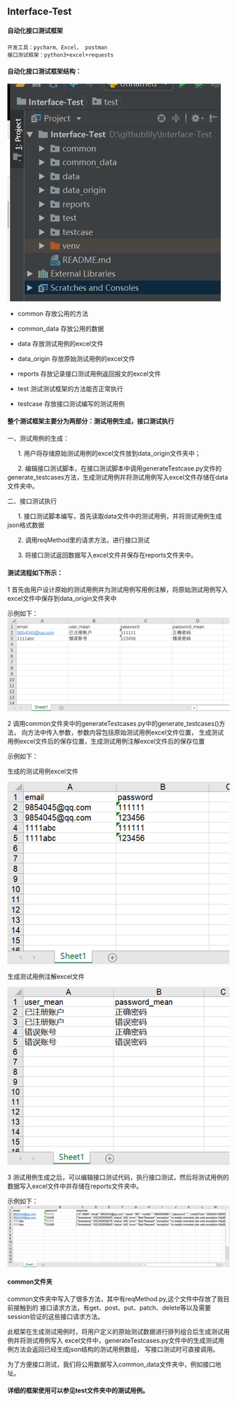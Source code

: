 ## Interface-Test
#### 自动化接口测试框架

    开发工具：pycharm、Excel、 postman
    接口测试框架：python3+excel+requests
    
#### 自动化接口测试框架结构：
  ![Image text](https://github.com/lilinyu861/Image/blob/master/InterfaceTest/structure.png?raw=true)
  * common 存放公用的方法
  
  * common_data 存放公用的数据
  
  * data 存放测试用例的excel文件
  
  * data_origin 存放原始测试用例的excel文件
  
  * reports 存放记录接口测试用例返回报文的excel文件
  
  * test 测试测试框架的方法能否正常执行
  
  * testcase 存放接口测试编写的测试用例
  

#### 整个测试框架主要分为两部分：测试用例生成，接口测试执行

一、测试用例的生成：

      1. 用户将存储原始测试用例的excel文件放到data_origin文件夹中；

      2. 编辑接口测试脚本，在接口测试脚本中调用generateTestcase.py文件的generate_testcases方法，生成测试用例并将测试用例写入excel文件存储在data文件夹中。

二、接口测试执行

      1. 接口测试脚本编写，首先读取data文件中的测试用例，并将测试用例生成json格式数据

      2. 调用reqMethod里的请求方法，进行接口测试

      3. 将接口测试返回数据写入excel文件并保存在reports文件夹中。


#### 测试流程如下所示：
1 首先由用户设计原始的测试用例并为测试用例写用例注解，将原始测试用例写入excel文件中保存到data_origin文件夹中

示例如下：
![Image text](https://github.com/lilinyu861/Image/blob/master/InterfaceTest/origin_data.png?raw=true)

2 调用common文件夹中的generateTestcases.py中的generate_testcases()方法，
向方法中传入参数，参数内容包括原始测试用例excel文件位置，
生成测试用例excel文件后的保存位置，生成测试用例注解excel文件后的保存位置

示例如下：

生成的测试用例excel文件

![Image text](https://github.com/lilinyu861/Image/blob/master/InterfaceTest/testcase.png?raw=true)

生成测试用例注解excel文件

![Image text](https://github.com/lilinyu861/Image/blob/master/InterfaceTest/testcase_mean.png?raw=true)

3 测试用例生成之后，可以编辑接口测试代码，执行接口测试，然后将测试用例的数据写入excel文件中并存储在reports文件夹中。   

示例如下：
![Image text](https://github.com/lilinyu861/Image/blob/master/InterfaceTest/response.png?raw=true)

#### common文件夹
common文件夹中写入了很多方法，其中有reqMethod.py,这个文件中存放了我目前接触到的
接口请求方法，有get、post、put、patch、delete等以及需要session验证的这些接口请求方法。

此框架在生成测试用例时，将用户定义的原始测试数据进行排列组合后生成测试用例并将测试用例写入
excel文件中，generateTestcases.py文件中的生成测试用例方法会返回已经生成json结构的测试用例数组，
写接口测试时可直接调用。

为了方便接口测试，我们将公用数据写入common_data文件夹中，例如接口地址。

#### 详细的框架使用可以参见test文件夹中的测试用例。
